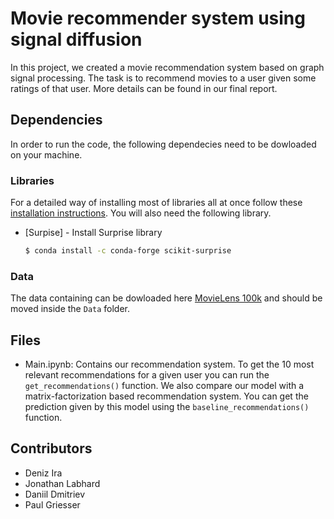 # Movie recommender system using signal diffusion
In this project, we created a movie recommendation system based on graph signal processing. The task is to recommend movies to a user given some ratings of that user.  More details can be found in our final report.

## Dependencies

In order to run the code, the following dependecies need to be dowloaded on your machine.

### Libraries
For a detailed way of installing most of libraries all at once follow these
[installation instructions](https://github.com/mdeff/ntds_2019#installation).
You will also need the following library.
* [Surpise] - Install Surprise library

    ```sh
    $ conda install -c conda-forge scikit-surprise
    ```

### Data

The data containing can be dowloaded here [MovieLens 100k](https://grouplens.org/datasets/movielens/) and should be moved inside the `Data` folder.

## Files

- Main.ipynb: Contains our recommendation system. To get the 10 most relevant recommendations for a given user you can run the `get_recommendations()` function.
We also compare our model with a matrix-factorization based recommendation system. You can get the prediction given by this model using the `baseline_recommendations()` function.

## Contributors

- Deniz Ira
- Jonathan Labhard
- Daniil Dmitriev
- Paul Griesser

